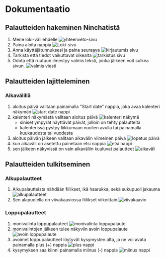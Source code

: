 # Dokumentaatio

## Palautteiden hakeminen Ninchatistä

1. Mene loki-välilehdelle
   ![yhteenveto-sivu](documentation/log_page.jpeg)
2. Paina aloita nappia
   ![Loki-sivu](documentation/start_button.jpeg)
3. Anna käyttäjätunnuksesi ja paina seuraava
   ![kirjautumis sivu](documentation/login_page.jpeg)
4. Tarkista että tiedot vaikuttavat oikealta
   ![tarkistus sivu](documentation/check_information.jpeg)
5. Odota että ruutuun ilmestyy valmis teksti, jonka jälkeen voit sulkea sivun.
   ![valmis viesti](documentation/ready_window.jpeg)

## Palautteiden lajitteleminen

### Aikavälillä

1. aloitus päivä valitaan painamalla "Start date" nappia, joka avaa kalenteri näkymän
   ![start date nappi](documentation/start_date.jpeg)
2. kalenteri näkymästä valitaan aloitus päivä
   ![kalenteri näkymä](documentation/calendar.jpeg)
    - siniset ympyrät näyttävät päivät, jolloin on tehty palautteita
    - kalenterissä pystyy liikkumaan nuolien avulla tai painamalla kuukaudesta tai vuodesta
3. aloitus päivän jälkeen valitaan aikavälin viimeinen päivä
   ![lopetus päivä](documentation/end_date.jpeg)
4. kun aikaväli on asetettu painetaan etsi nappia
   ![etsi nappi](documentation/find_button.jpeg)
5. sen jälkeen näkyvissä on vain aikaväliin kuuluvat palautteet
   ![aikaväli](documentation/date_range.jpeg)

## Palautteiden tulkitseminen

### Alkupalautteet

1. Alkupalautteista nähdään fiilikset, ikä haarukka, sekä sukupuoli jakauma
   ![alkupalautteet](documentation/pre_feedback.jpeg)
2. Sen alapuolella on viivakaaviossa fiilikset viikoittain
   ![viivakaavio](documentation/line_chart.jpeg)

### Loppupalautteet

1. monivalinta loppupalauteet
   ![monivalinta loppupalaute](documentation/post_feedback.jpeg)
2. monivalintojen jälkeen tulee näkyviin avoin loppupalaute
   ![avoin loppupalaute](documentation/open_feedback.jpeg)
3. avoimet loppupalautteet löytyvät kysymysten alta, ja ne voi avata painamalla plus (+) nappia
   ![plus nappi](documentation/open_feedback_button.jpeg)
4. kysymyksen saa kiinni painamalla miinus (-) nappia
   ![miinus nappi](documentation/open_feedback_close.jpeg)
